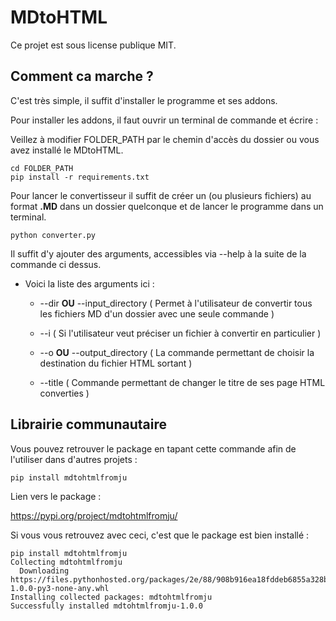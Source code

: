 # MDtoHTML
Ce projet est sous license publique MIT.

## Comment ca marche ?

C'est très simple, il suffit d'installer le programme et ses addons.

Pour installer les addons, il faut ouvrir un terminal de commande et écrire :

Veillez à modifier FOLDER_PATH par le chemin d'accès du dossier ou vous avez installé le MDtoHTML.

```
cd FOLDER_PATH
pip install -r requirements.txt
```

Pour lancer le convertisseur il suffit de créer un (ou plusieurs fichiers) au format **.MD** dans un dossier quelconque et de lancer le programme dans un terminal.

```
python converter.py
```

Il suffit d'y ajouter des arguments, accessibles via --help à la suite de la commande ci dessus.

* Voici la liste des arguments ici :

  * --dir **OU** --input_directory ( Permet à l'utilisateur de convertir tous les fichiers MD d'un dossier avec une seule commande )


  * --i ( Si l'utilisateur veut préciser un fichier à convertir en particulier )


  * --o **OU** --output_directory ( La commande permettant de choisir la destination du fichier HTML sortant )


  * --title ( Commande permettant de changer le titre de ses page HTML converties )

## Librairie communautaire

Vous pouvez retrouver le package en tapant cette commande afin de l'utiliser dans d'autres projets :

```
pip install mdtohtmlfromju
```

Lien vers le package :


https://pypi.org/project/mdtohtmlfromju/


Si vous vous retrouvez avec ceci, c'est que le package est bien installé :

```
pip install mdtohtmlfromju
Collecting mdtohtmlfromju
  Downloading https://files.pythonhosted.org/packages/2e/88/908b916ea18fddeb6855a328b8d9d8618203d7b379c0267ec5910db717d9/mdtohtmlfromju-1.0.0-py3-none-any.whl
Installing collected packages: mdtohtmlfromju
Successfully installed mdtohtmlfromju-1.0.0
```